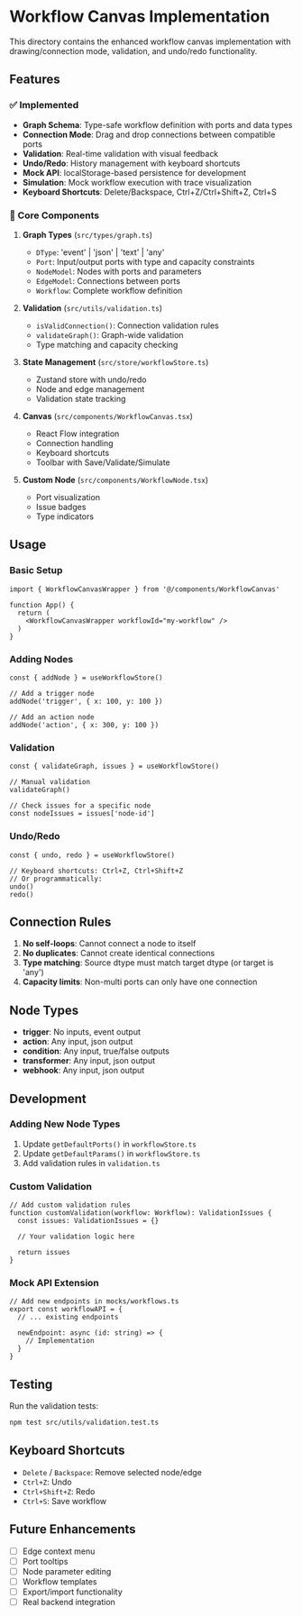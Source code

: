 # Workflow Canvas Implementation

This directory contains the enhanced workflow canvas implementation with drawing/connection mode, validation, and undo/redo functionality.

## Features

### ✅ Implemented

- **Graph Schema**: Type-safe workflow definition with ports and data types
- **Connection Mode**: Drag and drop connections between compatible ports
- **Validation**: Real-time validation with visual feedback
- **Undo/Redo**: History management with keyboard shortcuts
- **Mock API**: localStorage-based persistence for development
- **Simulation**: Mock workflow execution with trace visualization
- **Keyboard Shortcuts**: Delete/Backspace, Ctrl+Z/Ctrl+Shift+Z, Ctrl+S

### 🎯 Core Components

1. **Graph Types** (`src/types/graph.ts`)
   - `DType`: 'event' | 'json' | 'text' | 'any'
   - `Port`: Input/output ports with type and capacity constraints
   - `NodeModel`: Nodes with ports and parameters
   - `EdgeModel`: Connections between ports
   - `Workflow`: Complete workflow definition

2. **Validation** (`src/utils/validation.ts`)
   - `isValidConnection()`: Connection validation rules
   - `validateGraph()`: Graph-wide validation
   - Type matching and capacity checking

3. **State Management** (`src/store/workflowStore.ts`)
   - Zustand store with undo/redo
   - Node and edge management
   - Validation state tracking

4. **Canvas** (`src/components/WorkflowCanvas.tsx`)
   - React Flow integration
   - Connection handling
   - Keyboard shortcuts
   - Toolbar with Save/Validate/Simulate

5. **Custom Node** (`src/components/WorkflowNode.tsx`)
   - Port visualization
   - Issue badges
   - Type indicators

## Usage

### Basic Setup

```tsx
import { WorkflowCanvasWrapper } from '@/components/WorkflowCanvas'

function App() {
  return (
    <WorkflowCanvasWrapper workflowId="my-workflow" />
  )
}
```

### Adding Nodes

```tsx
const { addNode } = useWorkflowStore()

// Add a trigger node
addNode('trigger', { x: 100, y: 100 })

// Add an action node
addNode('action', { x: 300, y: 100 })
```

### Validation

```tsx
const { validateGraph, issues } = useWorkflowStore()

// Manual validation
validateGraph()

// Check issues for a specific node
const nodeIssues = issues['node-id']
```

### Undo/Redo

```tsx
const { undo, redo } = useWorkflowStore()

// Keyboard shortcuts: Ctrl+Z, Ctrl+Shift+Z
// Or programmatically:
undo()
redo()
```

## Connection Rules

1. **No self-loops**: Cannot connect a node to itself
2. **No duplicates**: Cannot create identical connections
3. **Type matching**: Source dtype must match target dtype (or target is 'any')
4. **Capacity limits**: Non-multi ports can only have one connection

## Node Types

- **trigger**: No inputs, event output
- **action**: Any input, json output
- **condition**: Any input, true/false outputs
- **transformer**: Any input, json output
- **webhook**: Any input, json output

## Development

### Adding New Node Types

1. Update `getDefaultPorts()` in `workflowStore.ts`
2. Update `getDefaultParams()` in `workflowStore.ts`
3. Add validation rules in `validation.ts`

### Custom Validation

```tsx
// Add custom validation rules
function customValidation(workflow: Workflow): ValidationIssues {
  const issues: ValidationIssues = {}
  
  // Your validation logic here
  
  return issues
}
```

### Mock API Extension

```tsx
// Add new endpoints in mocks/workflows.ts
export const workflowAPI = {
  // ... existing endpoints
  
  newEndpoint: async (id: string) => {
    // Implementation
  }
}
```

## Testing

Run the validation tests:

```bash
npm test src/utils/validation.test.ts
```

## Keyboard Shortcuts

- `Delete` / `Backspace`: Remove selected node/edge
- `Ctrl+Z`: Undo
- `Ctrl+Shift+Z`: Redo
- `Ctrl+S`: Save workflow

## Future Enhancements

- [ ] Edge context menu
- [ ] Port tooltips
- [ ] Node parameter editing
- [ ] Workflow templates
- [ ] Export/import functionality
- [ ] Real backend integration
